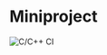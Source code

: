# Miniproject
![C/C++ CI](https://github.com/99002620/cpp-mini-project/workflows/C/C++%20CI/badge.svg?branch=main)


